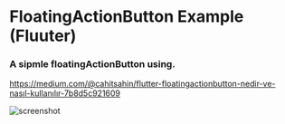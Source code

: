# FloatingActionButton Example (Fluuter)


### A sipmle floatingActionButton using.

https://medium.com/@cahitsahin/flutter-floatingactionbutton-nedir-ve-nasıl-kullanılır-7b8d5c921609

![screenshot](https://user-images.githubusercontent.com/24645197/73170406-55eafd80-410f-11ea-8031-5750fbd02d22.jpeg)

